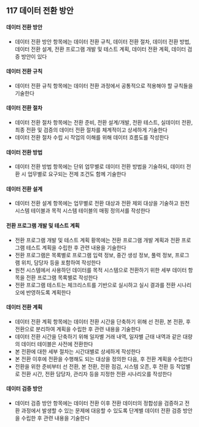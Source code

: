 ## 117 데이터 전환 방안

#### 데이터 전환 방안

- 데이터 전환 방안 항목에는 데이터 전환 규칙, 데이터 전환 절차, 데이터 전환 방법, 데이터 전환 설계, 전환 프로그램 개발 및 테스트 계획, 데이터 전환 계획, 데이터 검증 방안이 있다



#### 데이터 전환 규칙

- 데이터 전환 규칙 항목에는 데이터 전환 과정에서 공통적으로 적용해야 할 규칙들을 기술한다



#### 데이터 전환 절차

- 데이터 전환 절차 항목에는 전환 준비, 전환 설계/개발, 전환 테스트, 실데이터 전환, 최종 전환 및 검증의 데이터 전환 절차를 체계적이고 상세하게 기술한다
- 데이터 전환 절차 수립 시 작업의 이해를 위해 데이터 흐름도를 작성한다



#### 데이터 전환 방법

- 데이터 전환 방법 항목에는 단위 업무별로 데이터 전환 방법을 기술하되, 데이터 전환 시 업무별로 요구되는 전제 조건도 함께 기술한다



#### 데이터 전환 설계

- 데이터 전환 설계 항목에는 업무별로 전환 대상과 전환 제외 대상을 기술하고 원천 시스템 테이블과 목적 시스템 테이블의 매핑 정의서를 작성한다



#### 전환 프로그램 개발 및 테스트 계획

- 전환 프로그램 개발 및 테스트 계획 황목에는 전환 프로그램 개발 계획과 전환 프로그램 테스트 계획을 수립한 후 관련 내용을 기술한다
- 전환 프로그램은 목록별로 프로그램 입력 정보, 중간 생성 정보, 풀력 정보, 프로그램 위치, 담당자 등을 포함하여 작성한다
- 원천 시스템에서 사용하던 데이터를 목적 시스템으로 전환하기 위한 세부 데이터 항목을 전환 프로그램 목록별로 작성한다
- 전환 프로그램 테스트는 체크리스트를 기반으로 실시하고 실시 결과를 전환 시나리오에 반영하도록 계획한다



#### 데이터 전환 계획

- 데이터 전환 계획 항목에는 데이터 전환 시간을 단축하기 위해 선 전환, 본 전환, 후 전환으로 분리하여 계획을 수립한 후 관련 내용을 기술한다
- 데이터 전환 시간을 단축하기 위해 일자별 거래 내역, 일자별 근태 내역과 같은 대량의 데이터 테이블은 사전에 전환한다
- 본 전환에 대한 세부 절차는 시간대별로 상세하게 작성한다
- 본 전환 이후에 전환을 수행해도 되는 대상을 정의한 다음, 후 전환 계획을 수립한다
- 전환을 위한 준비부터 선 전환, 본 전환, 전환 점검, 시스템 오픈, 후 전환 등 작업별로 전환 시간, 전환 담당자, 관리자 등을 지정한 전환 시나리오를 작성한다



#### 데이터 검증 방안

- 데이터 검증 방안 항목에는 데이터 전환 이후 전환 데이터의 정합성을 검증하고 전환 과정에서 발생할 수 있는 문제에 대응할 수 있도록 단계별 데이터 전환 검증 방안을 수립한 후 관련 내용을 기술한다